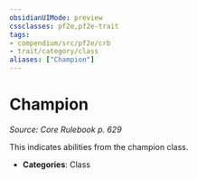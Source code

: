```yaml
---
obsidianUIMode: preview
cssclasses: pf2e,pf2e-trait
tags:
- compendium/src/pf2e/crb
- trait/category/class
aliases: ["Champion"]
---
```

# Champion  
*Source: Core Rulebook p. 629*  

This indicates abilities from the champion class.

- **Categories**: Class